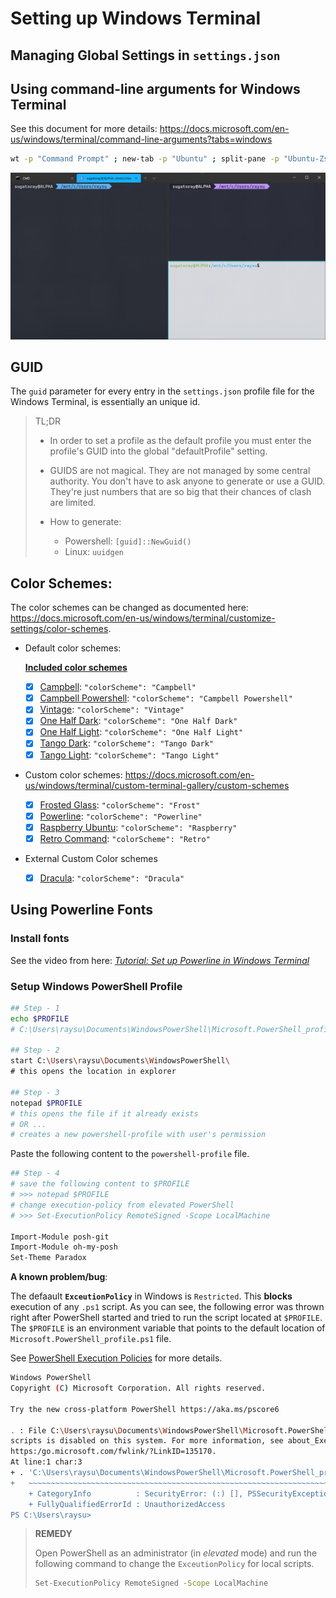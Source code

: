 # Setting up Windows Terminal

## Managing Global Settings in `settings.json`


## Using command-line arguments for Windows Terminal

See this document for more details: https://docs.microsoft.com/en-us/windows/terminal/command-line-arguments?tabs=windows

```bash
wt -p "Command Prompt" ; new-tab -p "Ubuntu" ; split-pane -p "Ubuntu-Zsh" ; split-pane -H wsl.exe bash
```
[![demo split panes][#wt-demo-split-panes]][#wt-demo-split-panes]

[#wt-demo-split-panes]: ./resources/windows_terminal_multipane.png

## GUID

  The `guid` parameter for every entry in the `settings.json` profile file for the Windows Terminal, is essentially an unique id. 
  
  > TL;DR
  > - In order to set a profile as the default profile you must enter the profile's GUID into the global "defaultProfile" setting.
  >
  > - GUIDS are not magical. They are not managed by some central authority. You don't have to ask anyone to generate or use a GUID. 
  They're just numbers that are so big that their chances of clash are limited.
  > 
  > - How to generate:
  >
  >   - Powershell: `[guid]::NewGuid()`
  >   - Linux: `uuidgen`

## Color Schemes: 
  
  The color schemes can be changed as documented here: https://docs.microsoft.com/en-us/windows/terminal/customize-settings/color-schemes.
  
  - Default color schemes: 
  
    [**Included color schemes**][#included-color-schemes]
    
    [#included-color-schemes]: https://docs.microsoft.com/en-us/windows/terminal/customize-settings/color-schemes#included-color-schemes
    
    - [x] [Campbell][#campbell]:                `"colorScheme": "Campbell"`
    - [x] [Campbell Powershell][#campbell-ps]:  `"colorScheme": "Campbell Powershell"`
    - [x] [Vintage][#vintage]:                  `"colorScheme": "Vintage"`
    - [x] [One Half Dark][#one-half-dark]:      `"colorScheme": "One Half Dark"`
    - [x] [One Half Light][#one-half-light]:    `"colorScheme": "One Half Light"`
    - [x] [Tango Dark][#tango-dark]:            `"colorScheme": "Tango Dark"`
    - [x] [Tango Light][#tango-light]:          `"colorScheme": "Tango Light"`
    
    [#campbell]: https://docs.microsoft.com/en-us/windows/terminal/customize-settings/color-schemes#campbell
    [#campbell-ps]: https://docs.microsoft.com/en-us/windows/terminal/customize-settings/color-schemes#campbell-powershell
    [#vintage]: https://docs.microsoft.com/en-us/windows/terminal/customize-settings/color-schemes#vintage
    [#one-half-dark]: https://docs.microsoft.com/en-us/windows/terminal/customize-settings/color-schemes#one-half-dark
    [#one-half-light]: https://docs.microsoft.com/en-us/windows/terminal/customize-settings/color-schemes#one-half-light
    [#tango-dark]: https://docs.microsoft.com/en-us/windows/terminal/customize-settings/color-schemes#tango-dark
    [#tango-light]: https://docs.microsoft.com/en-us/windows/terminal/customize-settings/color-schemes#tango-light
    
  - Custom color schemes: https://docs.microsoft.com/en-us/windows/terminal/custom-terminal-gallery/custom-schemes
    - [x] [Frosted Glass][#forsted-glass]:           `"colorScheme": "Frost"`
    - [x] [Powerline][#powerline]:                   `"colorScheme": "Powerline"`
    - [x] [Raspberry Ubuntu][#raspberry-ubuntu]:     `"colorScheme": "Raspberry"`
    - [x] [Retro Command][#retro-command]:           `"colorScheme": "Retro"`    
    
    [#forsted-glass]: https://docs.microsoft.com/en-us/windows/terminal/custom-terminal-gallery/custom-schemes#frosted-glass
    [#powerline]: https://docs.microsoft.com/en-us/windows/terminal/custom-terminal-gallery/custom-schemes#powerline
    [#raspberry-ubuntu]: https://docs.microsoft.com/en-us/windows/terminal/custom-terminal-gallery/custom-schemes#raspberry-ubuntu
    [#retro-command]: https://docs.microsoft.com/en-us/windows/terminal/custom-terminal-gallery/custom-schemes#retro-command
    
  - External Custom Color schemes
  
    - [x] [Dracula][#dracula]:                       `"colorScheme": "Dracula"`
    
    [#dracula]: https://draculatheme.com/windows-terminal

## Using Powerline Fonts

### Install fonts
See the video from here: [_Tutorial: Set up Powerline in Windows Terminal_][#ps-powerline-fonts-setup]

[#ps-powerline-fonts-setup]: https://docs.microsoft.com/en-us/windows/terminal/tutorials/powerline-setup

### Setup Windows PowerShell Profile


```bash
## Step - 1
echo $PROFILE
# C:\Users\raysu\Documents\WindowsPowerShell\Microsoft.PowerShell_profile.ps1

## Step - 2
start C:\Users\raysu\Documents\WindowsPowerShell\
# this opens the location in explorer

## Step - 3
notepad $PROFILE
# this opens the file if it already exists 
# OR ... 
# creates a new powershell-profile with user's permission
```

Paste the following content to the `powershell-profile` file.

```bash
## Step - 4
# save the following content to $PROFILE
# >>> notepad $PROFILE
# change execution-policy from elevated PowerShell
# >>> Set-ExecutionPolicy RemoteSigned -Scope LocalMachine

Import-Module posh-git
Import-Module oh-my-posh
Set-Theme Paradox
```

**A known problem/bug**:

The defaault **`ExceutionPolicy`** in Windows is `Restricted`. This **blocks** execution of any `.ps1` script. As you can see, the following error was thrown right after PowerShell started and tried to run the script located at `$PROFILE`. The `$PROFILE` is an environment variable that points to the default location of `Microsoft.PowerShell_profile.ps1` file.

See [PowerShell Execution Policies][#ps-execution-policies] for more details.

[#ps-execution-policies]: https://docs.microsoft.com/en-us/powershell/module/microsoft.powershell.core/about/about_execution_policies?view=powershell-7

```bash
Windows PowerShell
Copyright (C) Microsoft Corporation. All rights reserved.

Try the new cross-platform PowerShell https://aka.ms/pscore6

. : File C:\Users\raysu\Documents\WindowsPowerShell\Microsoft.PowerShell_profile.ps1 cannot be loaded because running
scripts is disabled on this system. For more information, see about_Execution_Policies at
https:/go.microsoft.com/fwlink/?LinkID=135170.
At line:1 char:3
+ . 'C:\Users\raysu\Documents\WindowsPowerShell\Microsoft.PowerShell_pr ...
+   ~~~~~~~~~~~~~~~~~~~~~~~~~~~~~~~~~~~~~~~~~~~~~~~~~~~~~~~~~~~~~~~~~~~
    + CategoryInfo          : SecurityError: (:) [], PSSecurityException
    + FullyQualifiedErrorId : UnauthorizedAccess
PS C:\Users\raysu>
```

> **REMEDY**  
>
> Open PowerShell as an administrator (in *elevated* mode) and run the following command to change the `ExceutionPolicy` for local scripts. 
>
> ```bash
> Set-ExecutionPolicy RemoteSigned -Scope LocalMachine
> ```
